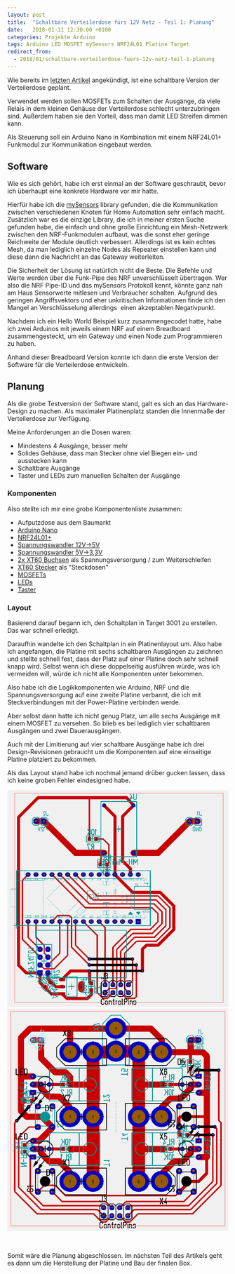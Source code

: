 ```yaml
---
layout: post
title:  "Schaltbare Verteilerdose fürs 12V Netz - Teil 1: Planung"
date:   2018-01-11 12:30:00 +0100
categories: Projekte Arduino
tags: Arduino LED MOSFET mySensors NRF24L01 Platine Target
redirect_from:
  - 2018/01/schaltbare-verteilerdose-fuers-12v-netz-teil-1-planung
---
```


Wie bereits im [letzten Artikel](/2017/11/zimmer-12v-netz) angekündigt, ist eine schaltbare Version der Verteilerdose geplant.

Verwendet werden sollen MOSFETs zum Schalten der Ausgänge, da viele Relais in dem kleinen Gehäuse der Verteilerdose schlecht unterzubringen sind. Außerdem haben sie den Vorteil, dass man damit LED Streifen dimmen kann.

Als Steuerung soll ein Arduino Nano in Kombination mit einem NRF24L01+ Funkmodul zur Kommunikation eingebaut werden.

<!--more-->
## Software
Wie es sich gehört, habe ich erst einmal an der Software geschraubt, bevor ich überhaupt eine konkrete Hardware vor mir hatte.

Hierfür habe ich die [mySensors](https://www.mysensors.org/) library gefunden, die die Kommunikation zwischen verschiedenen Knoten für Home Automation sehr einfach macht. Zusätzlich war es die einzige Library, die ich in meiner ersten Suche gefunden habe, die einfach und ohne große Einrichtung ein Mesh-Netzwerk zwischen den NRF-Funkmodulen aufbaut, was die sonst eher geringe Reichweite der Module deutlich verbessert. Allerdings ist es kein echtes Mesh, da man lediglich einzelne Nodes als Repeater einstellen kann und diese dann die Nachricht an das Gateway weiterleiten.

Die Sicherheit der Lösung ist natürlich nicht die Beste. Die Befehle und Werte werden über die Funk-Pipe des NRF unverschlüsselt übertragen. Wer also die NRF Pipe-ID und das mySensors Protokoll kennt, könnte ganz nah am Haus Sensorwerte mitlesen und Verbraucher schalten. Aufgrund des geringen Angriffsvektors und eher unkritischen Informationen finde ich den Mangel an Verschlüsselung allerdings  einen akzeptablen Negativpunkt.

Nachdem ich ein Hello World Beispiel kurz zusammengecodet hatte, habe ich zwei Arduinos mit jeweils einem NRF auf einem Breadboard zusammengesteckt, um ein Gateway und einen Node zum Programmieren zu haben.

Anhand dieser Breadboard Version konnte ich dann die erste Version der Software für die Verteilerdose entwickeln.
## Planung
Als die grobe Testversion der Software stand, galt es sich an das Hardware-Design zu machen. Als maximaler Platinenplatz standen die Innenmaße der Verteilerdose zur Verfügung.

Meine Anforderungen an die Dosen waren:

  - Mindestens 4 Ausgänge, besser mehr
  - Solides Gehäuse, dass man Stecker ohne viel Biegen ein- und ausstecken kann
  - Schaltbare Ausgänge
  - Taster und LEDs zum manuellen Schalten der Ausgänge

### Komponenten
Also stellte ich mir eine grobe Komponentenliste zusammen:

   - Aufputzdose aus dem Baumarkt
   - [Arduino Nano](https://www.banggood.com/ATmega328P-Arduino-Compatible-Nano-V3-Improved-Version-No-Cable-p-959231.html?p=U530099241512014110R)
   - [NRF24L01+](https://www.banggood.com/3Pcs-NRF24L01-SI24R1-2_4G-Wireless-Power-Enhanced-Communication-Receiver-Module-p-1057155.html?p=U530099241512014110R)
   - [Spannungswandler 12V->5V](https://www.banggood.com/5Pcs-Mini-DC-Adjustable-Power-Supply-Buck-Module-Step-Down-Module-p-952402.html?p=U530099241512014110R)
   - [Spannungswandler 5V->3,3V](https://www.banggood.com/5Pcs-5V-To-3_3V-DC-DC-AMS1117-800MA-Step-Down-Power-Supply-Buck-Module-p-944686.html?p=U530099241512014110R)
   - [2x XT60 Buchsen](https://www.banggood.com/10X-XT60-Male-Female-Bullet-Connectors-Plugs-For-RC-Battery-p-958017.html?p=U530099241512014110R) als Spannungsversorgung / zum Weiterschleifen
   - [XT60 Stecker](https://www.banggood.com/10X-XT60-Male-Female-Bullet-Connectors-Plugs-For-RC-Battery-p-958017.html?p=U530099241512014110R) als "Steckdosen"
   - [MOSFETs](https://www.banggood.com/10Pcs-IRFZ44N-Transistor-N-Channel-Rectifier-Power-Mosfet-p-953277.html?p=U530099241512014110R)
   - [LEDs](https://www.banggood.com/375pcs-3MM-5MM-LED-Light-emitting-Diode-Beads-Resistance-Lights-Kits-Bulb-Lamp-p-1027601.html?p=U530099241512014110R)
   - [Taster](https://www.banggood.com/100pcs-Mini-Micro-Momentary-Tactile-Tact-Switch-Push-Button-DIP-P4-Normally-Open-p-917570.html?p=U530099241512014110R)

### Layout
Basierend darauf begann ich, den Schaltplan in Target 3001 zu erstellen. Das war schnell erledigt.

Daraufhin wandelte ich den Schaltplan in ein Platinenlayout um. Also habe ich angefangen, die Platine mit sechs schaltbaren Ausgängen zu zeichnen und stellte schnell fest, dass der Platz auf einer Platine doch sehr schnell knapp wird. Selbst wenn ich diese doppelseitig ausführen würde, was ich vermeiden will, würde ich nicht alle Komponenten unter bekommen.

Also habe ich die Logikkomponenten wie Arduino, NRF und die Spannungsversorgung auf eine zweite Platine verbannt, die ich mit Steckverbindungen mit der Power-Platine verbinden werde.

Aber selbst dann hatte ich nicht genug Platz, um alle sechs Ausgänge mit einem MOSFET zu versehen. So blieb es bei lediglich vier schaltbaren Ausgängen und zwei Dauerausgängen.

Auch mit der Limitierung auf vier schaltbare Ausgänge habe ich drei Design-Revisionen gebraucht um die Komponenten auf eine einseitige Platine platziert zu bekommen.

Als das Layout stand habe ich nochmal jemand drüber gucken lassen, dass ich keine groben Fehler eindesigned habe.

<!-- [gallery type="rectangular" ids="2030,2032"] -->
![Layout der Logik-Platine](/uploads/2018-01-11-pdbox-part-1/Logic_Layout.png)
![Layout der Strom-Platine](/uploads/2018-01-11-pdbox-part-1/Power_Layout.png)

&nbsp;

Somit wäre die Planung abgeschlossen. Im nächsten Teil des Artikels geht es dann um die Herstellung der Platine und Bau der finalen Box.
